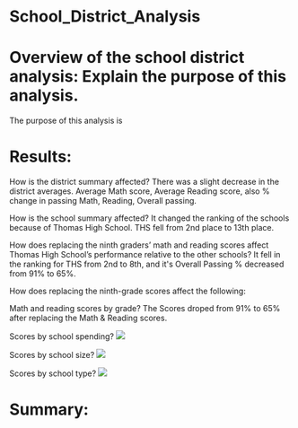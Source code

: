# School_District_Analysis
# Overview of the school district analysis: Explain the purpose of this analysis.
The purpose of this analysis is 

# Results:

How is the district summary affected?
There was a slight decrease in the district averages. Average Math score, Average Reading score, also % change in passing Math, Reading, Overall passing.

How is the school summary affected?
It changed the ranking of the schools because of Thomas High School.  THS fell from 2nd place to 13th place.

How does replacing the ninth graders’ math and reading scores affect Thomas High School’s performance relative to the other schools?
It fell in the ranking for THS from 2nd to 8th, and it's Overall Passing % decreased from 91% to 65%.


How does replacing the ninth-grade scores affect the following:

Math and reading scores by grade?
The Scores droped from 91% to 65% after replacing the Math & Reading scores.  
   
Scores by school spending?
![](images/School_Spending_Summary.png)

Scores by school size?
![](images/School_Size_Summary.png) 

Scores by school type?
![](images/School_type_summary.png)   

# Summary:

